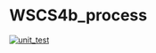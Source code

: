 # WSCS4b_process
[![unit_test](https://github.com/Yuluuuuan/WSCS4b_process/actions/workflows/unit_test.yml/badge.svg)](https://github.com/Yuluuuuan/WSCS4b_process/actions/workflows/unit_test.yml)
